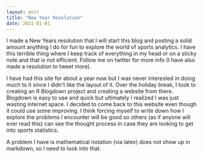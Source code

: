 ```yaml
---
layout: post
title: "New Year Resolution"
date: 2021-01-01
---
```


I made a New Years resolution that I will start this blog and posting a solid amount anything I do for fun to explore the world of sports analytics.
I have this terrible thing where I keep track of everything in my head or on a sticky note and that is not efficient. 
Follow me on twitter for more info (I have also made a resolution to tweet more).

I have had this site for about a year now but I was never interested in doing much to it since I didn't like the layout of it.
Over the holiday break, I took to creating an R Blogdown project and creating a website from there. Blogdown is easy to use and quick but ultimately I realized I was just wasting internet space. I decided to come back to this website even though it could use some improving. I think forcing myself to write down how I explore the problems I encounter will be good so others (as if anyone will ever read this) can see the thought process in case they are looking to get into sports statistics.

A problem I have is mathematical notation (via latex) does not show up in markdown, so I need to look into that.
